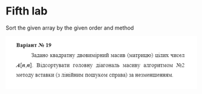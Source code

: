 # Fifth lab

Sort the given array by the given order and method

![pic](https://github.com/rogosnyi/Labs_ASD/blob/main/lab5/screenshots/task.png)
